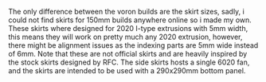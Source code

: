 The only difference between the voron builds are the skirt sizes, sadly, i could not find skirts for 150mm builds anywhere online so i made my own. 
These skirts where designed for 2020 I-type extrusions with 5mm width, this means they will work on pretty much any 2020 extrusion, however, there might be alignment issues as the indexing parts are 5mm wide instead of 6mm.
Note that these are not official skirts and are heavily inspired by the stock skirts designed by RFC. 
The side skirts hosts a single 6020 fan, and the skirts are intended to be used with a 290x290mm bottom panel. 
